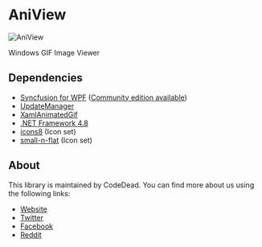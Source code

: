 # AniView
![AniView](https://i.imgur.com/oe1Y4Bm.png)

Windows GIF Image Viewer

## Dependencies

* [Syncfusion for WPF](https://www.syncfusion.com/) ([Community edition available](https://www.syncfusion.com/products/communitylicense))
* [UpdateManager](https://github.com/CodeDead/UpdateManager)
* [XamlAnimatedGif](https://github.com/XamlAnimatedGif/XamlAnimatedGif)
* [.NET Framework 4.8](https://dotnet.microsoft.com/download/dotnet-framework/net48)
* [icons8](https://icons8.com) (Icon set)
* [small-n-flat](https://github.com/paomedia/small-n-flat) (Icon set)

## About

This library is maintained by CodeDead. You can find more about us using the following links:
* [Website](https://codedead.com)
* [Twitter](https://twitter.com/C0DEDEAD)
* [Facebook](https://facebook.com/deadlinecodedead)
* [Reddit](https://reddit.com/r/CodeDead/)
